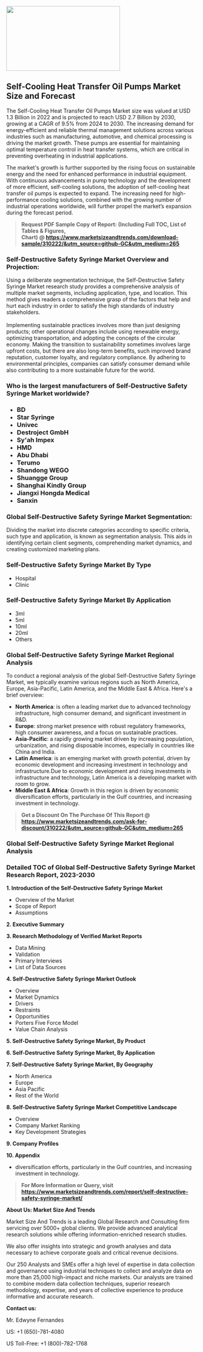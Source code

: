 <p><img class="alignnone size-medium wp-image-20088" src="https://ffe5etoiles.com/wp-content/uploads/2024/12/MST1-300x171.png" alt="" width="300" height="171" /></p><h2>Self-Cooling Heat Transfer Oil Pumps Market Size and Forecast</h2><p>The Self-Cooling Heat Transfer Oil Pumps Market size was valued at USD 1.3 Billion in 2022 and is projected to reach USD 2.7 Billion by 2030, growing at a CAGR of 9.5% from 2024 to 2030. The increasing demand for energy-efficient and reliable thermal management solutions across various industries such as manufacturing, automotive, and chemical processing is driving the market growth. These pumps are essential for maintaining optimal temperature control in heat transfer systems, which are critical in preventing overheating in industrial applications.</p><p>The market's growth is further supported by the rising focus on sustainable energy and the need for enhanced performance in industrial equipment. With continuous advancements in pump technology and the development of more efficient, self-cooling solutions, the adoption of self-cooling heat transfer oil pumps is expected to expand. The increasing need for high-performance cooling solutions, combined with the growing number of industrial operations worldwide, will further propel the market’s expansion during the forecast period.</p></p><blockquote id="" class=""><strong>Request PDF Sample Copy of Report: (Including Full TOC, List of Tables &amp; Figures, Chart)&nbsp;@&nbsp;<strong><a href="https://www.marketsizeandtrends.com/download-sample/310222/&utm_source=github-GC&utm_medium=265" target="_blank">https://www.marketsizeandtrends.com/download-sample/310222/&utm_source=github-GC&utm_medium=265</a></strong></strong></blockquote><h3 id="" class="">Self-Destructive Safety Syringe Market&nbsp;Overview and Projection:</h3><p id="" class="">Using a deliberate segmentation technique, the Self-Destructive Safety Syringe Market research study provides a comprehensive analysis of multiple market segments, including application, type, and location. This method gives readers a comprehensive grasp of the factors that help and hurt each industry in order to satisfy the high standards of industry stakeholders. <br /> <br />Implementing sustainable practices involves more than just designing products; other operational changes include using renewable energy, optimizing transportation, and adopting the concepts of the circular economy. Making the transition to sustainability sometimes involves large upfront costs, but there are also long-term benefits, such improved brand reputation, customer loyalty, and regulatory compliance. By adhering to environmental principles, companies can satisfy consumer demand while also contributing to a more sustainable future for the world.</p><h3 id="" class="">Who is the largest manufacturers of&nbsp;Self-Destructive Safety Syringe Market worldwide?</h3><h3 class=""><p><ul><li>BD </li><li> Star Syringe </li><li> Univec </li><li> Destroject GmbH </li><li> Sy'ah Impex </li><li> HMD </li><li> Abu Dhabi </li><li> Terumo </li><li> Shandong WEGO </li><li> Shuangge Group </li><li> Shanghai Kindly Group </li><li> Jiangxi Hongda Medical </li><li> Sanxin</li></ul></p></h3><h3 id="" class="">Global&nbsp;Self-Destructive Safety Syringe Market Segmentation:</h3><p id="" class="">Dividing the market into discrete categories according to specific criteria, such type and application, is known as segmentation analysis. This aids in identifying certain client segments, comprehending market dynamics, and creating customized marketing plans.</p><h3 id="" class="">Self-Destructive Safety Syringe Market&nbsp;By Type</h3><p><p><ul><li>Hospital</li><li> Clinic</p></li></ul></p></p><h3 id="" class="">Self-Destructive Safety Syringe Market&nbsp;By Application</h3><p class=""><p><ul><li>3ml</li><li> 5ml</li><li> 10ml</li><li> 20ml</li><li> Others</li></ul></p></p><h3 id="" class="">Global Self-Destructive Safety Syringe Market Regional Analysis</h3><p id="" class="">To conduct a regional analysis of the global Self-Destructive Safety Syringe Market, we typically examine various regions such as North America, Europe, Asia-Pacific, Latin America, and the Middle East &amp; Africa. Here's a brief overview:</p><ul><li><strong>North America</strong>: is often a leading market due to advanced technology infrastructure, high consumer demand, and significant investment in R&amp;D.</li><li><strong>Europe</strong>: strong market presence with robust regulatory frameworks, high consumer awareness, and a focus on sustainable practices.</li><li><strong>Asia-Pacific</strong>: a rapidly growing market driven by increasing population, urbanization, and rising disposable incomes, especially in countries like China and India.</li><li><strong>Latin America</strong>: is an emerging market with growth potential, driven by economic development and increasing investment in technology and infrastructure.Due to economic development and rising investments in infrastructure and technology, Latin America is a developing market with room to grow.</li><li><strong>Middle East &amp; Africa</strong>: Growth in this region is driven by economic diversification efforts, particularly in the Gulf countries, and increasing investment in technology.</li></ul><blockquote id="" class=""><strong>Get a Discount On The Purchase Of This Report @ <strong><a href="https://www.marketsizeandtrends.com/ask-for-discount/310222/&utm_source=github-GC&utm_medium=265" target="_blank">https://www.marketsizeandtrends.com/ask-for-discount/310222/&utm_source=github-GC&utm_medium=265</a></strong></strong></blockquote><h3 id="" class="">Global Self-Destructive Safety Syringe Market Regional Analysis</h3><h3 id="" class="">Detailed TOC of Global Self-Destructive Safety Syringe Market Research Report, 2023-2030</h3><p id="" class=""><strong>1. Introduction of the Self-Destructive Safety Syringe Market</strong></p><ul><li>Overview of the Market</li><li>Scope of Report</li><li>Assumptions</li></ul><p id="" class=""><strong>2. Executive Summary</strong></p><p id="" class=""><strong>3. Research Methodology of Verified Market Reports</strong></p><ul><li>Data Mining</li><li>Validation</li><li>Primary Interviews</li><li>List of Data Sources</li></ul><p id="" class=""><strong>4. Self-Destructive Safety Syringe Market Outlook</strong></p><ul><li>Overview</li><li>Market Dynamics</li><li>Drivers</li><li>Restraints</li><li>Opportunities</li><li>Porters Five Force Model</li><li>Value Chain Analysis</li></ul><p id="" class=""><strong>5. Self-Destructive Safety Syringe Market, By Product</strong></p><p id="" class=""><strong>6. Self-Destructive Safety Syringe Market, By Application</strong></p><p id="" class=""><strong>7. Self-Destructive Safety Syringe Market, By Geography</strong></p><ul><li>North America</li><li>Europe</li><li>Asia Pacific</li><li>Rest of the World</li></ul><p id="" class=""><strong>8. Self-Destructive Safety Syringe Market Competitive Landscape</strong></p><ul><li>Overview</li><li>Company Market Ranking</li><li>Key Development Strategies</li></ul><p id="" class=""><strong>9. Company Profiles</strong></p><p id="" class=""><strong>10. Appendix</strong></p><ul><li>diversification efforts, particularly in the Gulf countries, and increasing investment in technology.</li></ul><blockquote id="" class=""><strong>For More Information or Query, visit <strong><strong><a href="https://www.marketsizeandtrends.com/report/self-destructive-safety-syringe-market/" target="_blank">https://www.marketsizeandtrends.com/report/self-destructive-safety-syringe-market/</a></strong></strong></strong></blockquote><p id="" class=""><strong>About Us: Market Size And Trends</strong></p><p id="" class="">Market Size And Trends is a leading Global Research and Consulting firm servicing over 5000+ global clients. We provide advanced analytical research solutions while offering information-enriched research studies.</p><p id="" class="">We also offer insights into strategic and growth analyses and data necessary to achieve corporate goals and critical revenue decisions.</p><p id="" class="">Our 250 Analysts and SMEs offer a high level of expertise in data collection and governance using industrial techniques to collect and analyze data on more than 25,000 high-impact and niche markets. Our analysts are trained to combine modern data collection techniques, superior research methodology, expertise, and years of collective experience to produce informative and accurate research.</p><p id="" class=""><strong>Contact us:</strong></p><p id="" class="">Mr. Edwyne Fernandes</p><p id="" class="">US: +1 (650)-781-4080</p><p id="" class="">US Toll-Free: +1 (800)-782-1768</p>
